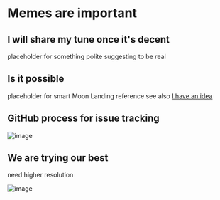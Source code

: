 # Memes are important

## I will share my tune once it's decent

placeholder for something polite suggesting to be real

## Is it possible

placeholder for smart Moon Landing reference see also [I have an idea](I-have-an-idea)

## GitHub process for issue tracking

![image](https://user-images.githubusercontent.com/48498823/225400565-b02a8790-911a-43e0-93a7-294e123bc088.png)

## We are trying our best

need higher resolution

![image](https://github.com/gerefi/gerefi/assets/48498823/08880558-f9e2-4c51-8d8d-2f5c627481a6)
